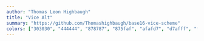 ```yaml
---
author: "Thomas Leon Highbaugh"
title: "Vice Alt"
summary: "https://github.com/Thomashighbaugh/base16-vice-scheme"
colors: ["303030", "444444", "878787", "875faf", "afafd7", "d7afff", "ffffff", "afffd7", "ff005f", "ff00ff", "ffffaf", "87ffff", "00ffaf", "afffff", "d7afff", "ff87d7"]
---
```

